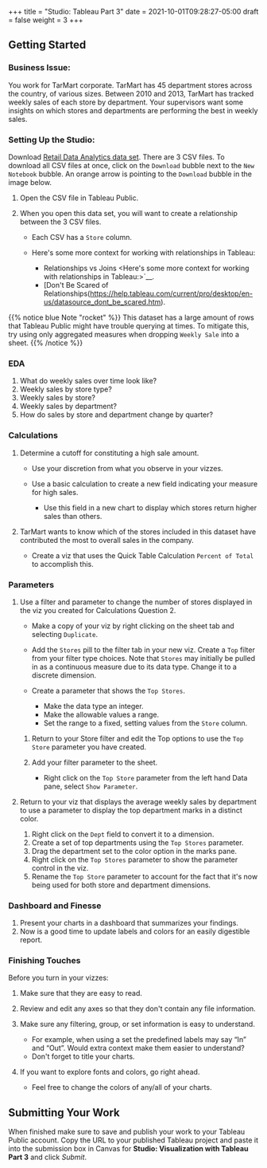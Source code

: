 +++
title = "Studio: Tableau Part 3"
date = 2021-10-01T09:28:27-05:00
draft = false
weight = 3
+++

## Getting Started

### Business Issue:

You work for TarMart corporate. TarMart has 45 department stores across the country, of various 
sizes. Between 2010 and 2013, TarMart has tracked weekly sales of each store by department. Your 
supervisors want some insights on which stores and departments are performing the best in weekly 
sales.

### Setting Up the Studio:

Download [Retail Data Analytics data set](https://www.kaggle.com/datasets/manjeetsingh/retaildataset?select=Features+data+set.csv). There are 3 CSV files. To download all CSV files at once, click on the `Download` bubble next to the `New Notebook` bubble.  An orange arrow is pointing to the `Download` bubble in the image below.

1. Open the CSV file in Tableau Public.  
1. When you open this data set, you will want to create a relationship between the 3 CSV files.

   - Each CSV has a `Store` column.
   - Here's some more context for working with relationships in Tableau:

      - Relationships vs Joins <Here's some more context for working with relationships in Tableau:>`__.
      - [Don't Be Scared of Relationships(https://help.tableau.com/current/pro/desktop/en-us/datasource_dont_be_scared.htm).

{{% notice blue Note "rocket" %}}
This dataset has a large amount of rows that Tableau Public might have trouble querying at times. To mitigate this, try using only aggregated measures when dropping `Weekly Sale` into a sheet.
{{% /notice %}}

### EDA

1. What do weekly sales over time look like?
1. Weekly sales by store type?
1. Weekly sales by store?
1. Weekly sales by department?
1. How do sales by store and department change by quarter?

### Calculations

1. Determine a cutoff for constituting a high sale amount.

   - Use your discretion from what you observe in your vizzes. 
   - Use a basic calculation to create a new field indicating your measure for high sales.
   
      -  Use this field in a new chart to display which stores return higher sales than others.

1. TarMart wants to know which of the stores included in this dataset have contributed the most to overall sales in the company. 

   - Create a viz that uses the Quick Table Calculation `Percent of Total` to accomplish this. 

### Parameters

1. Use a filter and parameter to change the number of stores displayed in the viz you created for Calculations Question 2.

   - Make a copy of your viz by right clicking on the sheet tab and selecting `Duplicate`.
   - Add the `Stores` pill to the filter tab in your new viz. Create a `Top` filter from your filter type choices. Note that `Stores` may initially be pulled in as a continuous measure due to its data type. Change it to a discrete dimension. 
   - Create a parameter that shows the `Top Stores`.
   
      - Make the data type an integer.
      - Make the allowable values a range.
      - Set the range to a fixed, setting values from the `Store` column.
      
   1. Return to your Store filter and edit the Top options to use the `Top Store` parameter you have created.
   1. Add your filter parameter to the sheet.

      - Right click on the `Top Store` parameter from the left hand Data pane, select `Show Parameter`. 

1. Return to your viz that displays the average weekly sales by department to use a parameter to display the top department marks in a distinct color. 

   1. Right click on the `Dept` field to convert it to a dimension.
   1. Create a set of top departments using the `Top Stores` parameter.
   1. Drag the department set to the color option in the marks pane.
   1. Right click on the `Top Stores` parameter to show the parameter control in the viz.
   1. Rename the `Top Store` parameter to account for the fact that it's now being used for both store and department dimensions.  
   
### Dashboard and Finesse

1. Present your charts in a dashboard that summarizes your findings. 
1. Now is a good time to update labels and colors for an easily digestible report.

### Finishing Touches

Before you turn in your vizzes:

1. Make sure that they are easy to read. 
1. Review and edit any axes so that they don't contain any file information. 
1. Make sure any filtering, group, or set information is easy to understand. 

   - For example, when using a set the predefined labels may say “In” and “Out”. Would extra context make them easier to understand? 
   - Don't forget to title your charts.  

1. If you want to explore fonts and colors, go right ahead. 

   - Feel free to change the colors of any/all of your charts.  

## Submitting Your Work

When finished make sure to save and publish your work to your Tableau Public account. Copy the URL to your published Tableau project and paste it into the submission box in 
Canvas for **Studio: Visualization with Tableau Part 3** and click *Submit*.
